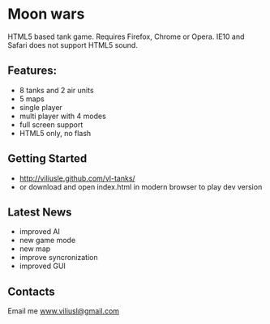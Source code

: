 # Moon wars

HTML5 based tank game. Requires Firefox, Chrome or Opera. IE10 and Safari does not support HTML5 sound.

## Features:
* 8 tanks and 2 air units
* 5 maps
* single player
* multi player with 4 modes
* full screen support
* HTML5 only, no flash

## Getting Started
* http://viliusle.github.com/vl-tanks/
* or download and open index.html in modern browser to play dev version

## Latest News
* improved AI
* new game mode
* new map
* improve syncronization
* improved GUI

## Contacts
Email me www.viliusl@gmail.com
